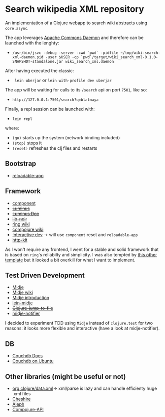 # Search wikipedia XML repository #
An implementation of a Clojure webapp to search wiki abstracts using ```core.async```.

The app leverages [Apache Commons Daemon](https://commons.apache.org/proper/commons-daemon/) and therefore can be launched with the lenghty:

- ```/usr/bin/jsvc -debug -server -cwd `pwd` -pidfile ~/tmp/wiki-search-xml-daemon.pid -user $USER -cp `pwd`/target/wiki_search_xml-0.1.0-SNAPSHOT-standalone.jar wiki_search_xml.daemon```

After having executed the classic:

- ``` lein uberjar``` or ```lein with-profile dev uberjar```

The app will be waiting for calls to its ```/search``` api on port ```7501```, like so:

- ```http://127.0.0.1:7501/search?q=blatnaya```

Finally, a repl session can be launched with:

- ```lein repl```

where:

- ```(go)``` starts up the system (network binding included)
- ```(stop)``` stops it
- ```(reset)``` refreshes the clj files and restarts

## Bootstrap
- [reloadable-app](https://github.com/mowat27/reloadable-app)

## Framework
- [component](https://github.com/stuartsierra/component)
- <del>[Luminus](http://www.luminusweb.net)</del>
- <del>[Luminus Doc](http://www.luminusweb.net/docs)</del>
- <del>[lib-noir](https://github.com/noir-clojure/lib-noir)</del>
- [ring wiki](https://github.com/ring-clojure/ring/wiki)
- [compojure wiki](https://github.com/weavejester/compojure/wiki)
- <del>[Interactive dev](https://github.com/ring-clojure/ring/wiki/Interactive-Development)</del> -> will use ```component``` reset and ```reloadable-app```
- [http-kit](http://www.http-kit.org/)

As I won't require any frontend, I went for a stable and solid framework that is based on ```ring```'s reliabilty and simplicity.
I was also tempted by [this other template](https://github.com/borkdude/lein-new-liberagent) but it looked a bit overkill for what I want to implement.

## Test Driven Development
- [Midje](https://github.com/marick/Midje)
- [Midje wiki](https://github.com/marick/Midje/wiki)
- [Midje introduction](https://github.com/marick/Midje/wiki/A-tutorial-introduction)
- [lein-midje](https://github.com/marick/lein-midje)
- <del>[Clojure-jump-to-file](https://github.com/marick/Midje/wiki/Clojure-jump-to-file)</del>
- [midje-notifier](https://github.com/glittershark/midje-notifier)

I decided to experiment TDD using ```Midje``` instead of ```clojure.test``` for two reasons: it looks more flexible and interactive (have a look at midje-notifier). 

## DB
- [Couchdb Docs](http://docs.couchdb.org/en/1.6.1)
- [Couchdb on Ubuntu](https://launchpad.net/~couchdb/+archive/ubuntu/stable)

## Other libraries (might be useful or not)
- [org.clojure/data.xml](https://github.com/clojure/data.xml)-> xml/parse is lazy and can handle efficienty huge .xml files
- [Cheshire](https://github.com/dakrone/cheshire)
- [Aleph](https://github.com/ztellman/aleph)
- [Compojure-API](https://github.com/metosin/compojure-api)




